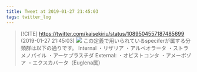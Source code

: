 ```yaml
---
title: Tweet at 2019-01-27 21:45:03
tags: twitter_log
---
```


> [!CITE] https://twitter.com/kaisekiriu/status/1089504557187485699 (2019-01-27 21:45:03)
> ![](https://twitter.com/kaisekiriu/status/1089504557187485699)
> この定義で用いられているspeciferが属する分類群は以下の通りです。
> Internal
> ・リザリア
> ・アルベオラータ
> ・ストラメノパイル
> ・アーケプラスチダ
> External:
> ・オピストコンタ
> ・アメーボゾア
> ・エクスカバータ（Euglena属）

